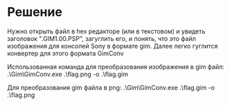 # Решение

Нужно открыть файл в hex редакторе (или в текстовом) и увидеть заголовок ".GIM1.00.PSP", загуглить его, и понять, что это файл изображения для консолей Sony в формате gim. Далее легко гуглится конвертер для этого формата GimConv

Использованная команда для преобразования изображения в gim файл:
.\Gim\GimConv.exe .\flag.png -o .\flag.gim

Для преобразования gim файла в png:
.\Gim\GimConv.exe .\flag.gim -o .\flag.png